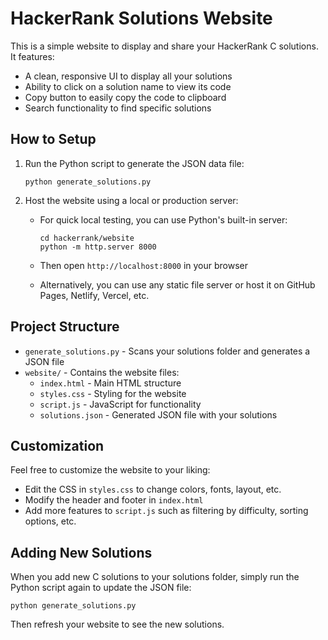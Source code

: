 # HackerRank Solutions Website

This is a simple website to display and share your HackerRank C solutions. It features:

- A clean, responsive UI to display all your solutions
- Ability to click on a solution name to view its code
- Copy button to easily copy the code to clipboard
- Search functionality to find specific solutions

## How to Setup

1. Run the Python script to generate the JSON data file:
   ```
   python generate_solutions.py
   ```

2. Host the website using a local or production server:
   - For quick local testing, you can use Python's built-in server:
     ```
     cd hackerrank/website
     python -m http.server 8000
     ```
   - Then open `http://localhost:8000` in your browser

   - Alternatively, you can use any static file server or host it on GitHub Pages, Netlify, Vercel, etc.

## Project Structure

- `generate_solutions.py` - Scans your solutions folder and generates a JSON file
- `website/` - Contains the website files:
  - `index.html` - Main HTML structure
  - `styles.css` - Styling for the website
  - `script.js` - JavaScript for functionality
  - `solutions.json` - Generated JSON file with your solutions

## Customization

Feel free to customize the website to your liking:

- Edit the CSS in `styles.css` to change colors, fonts, layout, etc.
- Modify the header and footer in `index.html`
- Add more features to `script.js` such as filtering by difficulty, sorting options, etc.

## Adding New Solutions

When you add new C solutions to your solutions folder, simply run the Python script again to update the JSON file:

```
python generate_solutions.py
```

Then refresh your website to see the new solutions. 